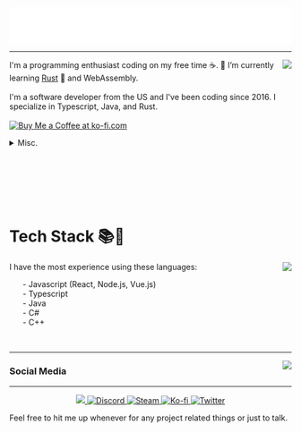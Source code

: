 <p align="center">
<img src="/header.svg" align="center" />
</p>
<hr />

<!--
**AndyIsCool5463/AndyIsCool5463** is a ✨ _special_ ✨ repository because its `README.md` (this file) appears on your GitHub profile.

Here are some ideas to get you started:

- 🔭 I’m currently working on ...
- 🌱 I’m currently learning ...
- 👯 I’m looking to collaborate on ...
- 🤔 I’m looking for help with ...
- 💬 Ask me about ...
- 📫 How to reach me: ...
- 😄 Pronouns: ...
- ⚡ Fun fact: ...
-->



<p align=center>
<img align=right src="https://lanyard-profile-readme.vercel.app/api/201825529333153792?bg=00000000" />
<p align=left>
I'm a programming enthusiast coding on my free time ☕.
🌱 I’m currently learning <a href="https://www.rust-lang.org/">Rust</a> 🦀 and WebAssembly. 
<br />
<br />
I'm a software developer from the US and I've been coding since 2016. I specialize in Typescript, Java, and Rust.
<br />
<br />
<a href='https://ko-fi.com/M4M026ALH' target='_blank'><img height='36' style='border:0px;height:36px;' src='https://cdn.ko-fi.com/cdn/kofi1.png?v=3' border='0' alt='Buy Me a Coffee at ko-fi.com' /></a>
<details>
<summary>Misc.</summary>
<br>
<img src="https://hits.link/hits?url=https%3A%2F%2Fgithub.com%2FRiceCX" />
<img src="https://komarev.com/ghpvc/?username=RiceCX&color=blueviolet" />
    
![Metrics](https://metrics.lecoq.io/RiceCX?template=classic&base.header=0&base.activity=0&base.community=0&base.repositories=0&base.metadata=0&achievements=1&achievements.threshold=C&achievements.secrets=true&achievements.display=detailed&achievements.limit=0&config.timezone=America%2FLos_Angeles)

</details>
</p>
<br />
<br />
<br />
<br />
<br />

<h1 align=left>Tech Stack 📚🌠</h1>
<p align=center>
<img align=right src="https://github-readme-stats.vercel.app/api/top-langs/?username=RiceCX&theme=dark&show_icons=true&layout=compact&include_all_commits=true&bg_color=00000000&title_color=00CCAA&hide_border=true" />
<p align=left>
I have the most experience using these languages:
<ul>
- Javascript (React, Node.js, Vue.js)
<br />
- Typescript
<br />
- Java
<br />
- C#
<br />
- C++
<br />
</ul>
</p>
<br />
</p>

<!-- [![My GitHub stats](https://github-readme-stats.vercel.app/api/top-langs/?username=RiceCX&theme=dark&show_icons=true&layout=compact)](https://github.com/RiceCX)
-->
<hr />
<img align=right src="https://github-readme-stats.vercel.app/api?username=RiceCX&theme=dark&show_icons=true&bg_color=00000000&title_color=00CCAA&text_color=dddddd" />

### Social Media

<hr />
<p align=center>
<a target="_blank" href="https://discord.bio/p/ricecx">
    <img src="https://img.shields.io/badge/Discord-7289DA?style=for-the-badge&logo=discord&logoColor=white" />        
</a>
<a target="_blank" href="https://discord.gg/nkdQMvk">
  <img alt="Discord" src="https://img.shields.io/discord/285078632794161153?color=7289DA&label=My%20Server&style=for-the-badge">
</a>
<a target="_blank" href="https://steamcommunity.com/id/andyiscool5463">
  <img alt="Steam" src="https://img.shields.io/badge/Steam-000000?style=for-the-badge&logo=steam&logoColor=white">
</a>
<a target="_blank" href="https://ko-fi.com/ricecx/">
  <img alt="Ko-fi" src="https://img.shields.io/badge/Ko--fi-F16061?style=for-the-badge&logo=ko-fi&logoColor=white">
</a>
<a target="_blank" href="https://twitter.com/andyiscool5463">
  <img alt="Twitter" src="https://img.shields.io/badge/Twitter-1DA1F2?style=for-the-badge&logo=twitter&logoColor=white">
</a>
</p>

Feel free to hit me up whenever for any project related things or just to talk.
